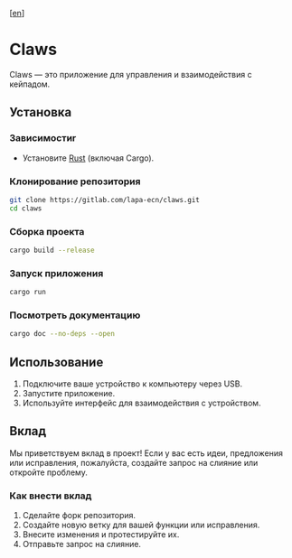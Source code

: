 [[en](./README.md)]

# Claws
Claws — это приложение для управления и взаимодействия с кейпадом.

## Установка
### Зависимостиr
- Установите [Rust](https://www.rust-lang.org/tools/install) (включая Cargo).

### Клонирование репозитория
```bash
git clone https://gitlab.com/lapa-ecn/claws.git
cd claws
```

### Сборка проекта
```bash
cargo build --release
```

### Запуск приложения
```bash
cargo run
```

### Посмотреть документацию

```bash
cargo doc --no-deps --open
```

## Использование
1. Подключите ваше устройство к компьютеру через USB.
2. Запустите приложение.
3. Используйте интерфейс для взаимодействия с устройством.

## Вклад
Мы приветствуем вклад в проект! Если у вас есть идеи, предложения или исправления, пожалуйста, создайте запрос на слияние или откройте проблему.

### Как внести вклад
1. Сделайте форк репозитория.
2. Создайте новую ветку для вашей функции или исправления.
3. Внесите изменения и протестируйте их.
4. Отправьте запрос на слияние.
